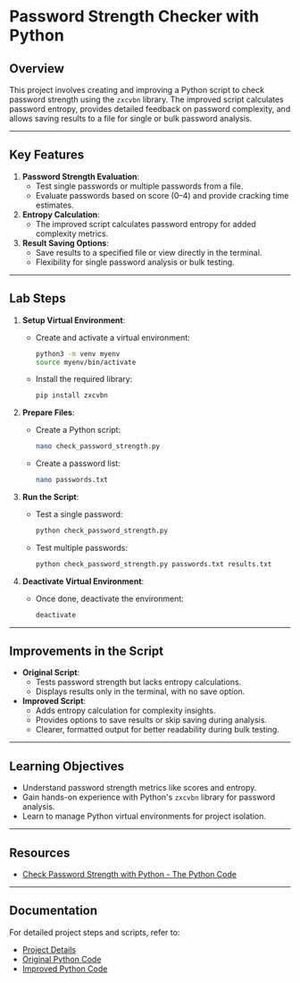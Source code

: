 # Password Strength Checker with Python

## Overview
This project involves creating and improving a Python script to check password strength using the `zxcvbn` library. The improved script calculates password entropy, provides detailed feedback on password complexity, and allows saving results to a file for single or bulk password analysis.

---

## Key Features
1. **Password Strength Evaluation**:
   - Test single passwords or multiple passwords from a file.
   - Evaluate passwords based on score (0–4) and provide cracking time estimates.
2. **Entropy Calculation**:
   - The improved script calculates password entropy for added complexity metrics.
3. **Result Saving Options**:
   - Save results to a specified file or view directly in the terminal.
   - Flexibility for single password analysis or bulk testing.

---

## Lab Steps

1. **Setup Virtual Environment**:
   - Create and activate a virtual environment:
     ```bash
     python3 -m venv myenv
     source myenv/bin/activate
     ```
   - Install the required library:
     ```bash
     pip install zxcvbn
     ```

2. **Prepare Files**:
   - Create a Python script:
     ```bash
     nano check_password_strength.py
     ```
   - Create a password list:
     ```bash
     nano passwords.txt
     ```

3. **Run the Script**:
   - Test a single password:
     ```bash
     python check_password_strength.py
     ```
   - Test multiple passwords:
     ```bash
     python check_password_strength.py passwords.txt results.txt
     ```

4. **Deactivate Virtual Environment**:
   - Once done, deactivate the environment:
     ```bash
     deactivate
     ```

---

## Improvements in the Script
- **Original Script**:
  - Tests password strength but lacks entropy calculations.
  - Displays results only in the terminal, with no save option.
- **Improved Script**:
  - Adds entropy calculation for complexity insights.
  - Provides options to save results or skip saving during analysis.
  - Clearer, formatted output for better readability during bulk testing.

---

## Learning Objectives
- Understand password strength metrics like scores and entropy.
- Gain hands-on experience with Python's `zxcvbn` library for password analysis.
- Learn to manage Python virtual environments for project isolation.

---

## Resources
- [Check Password Strength with Python - The Python Code](https://thepythoncode.com/article/test-password-strength-with-python)

---

## Documentation
For detailed project steps and scripts, refer to:
- [Project Details](https://github.com/StephVergil/Cybersecurity-Projects/blob/main/Project.docx)
- [Original Python Code](https://github.com/StephVergil/Cybersecurity-Projects/blob/main/Original%20Python%20Code.py)
- [Improved Python Code](https://github.com/StephVergil/Cybersecurity-Projects/blob/main/Improved%20Python%20Code.py)
